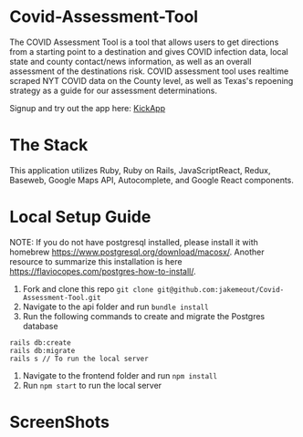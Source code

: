 # Covid-Assessment-Tool
The COVID Assessment Tool is a tool that allows users to get directions from a starting point to a destination and gives COVID infection data, local state and county contact/news information, as well as an overall assessment of the destinations risk. COVID assessment tool uses realtime scraped NYT COVID data on the County level, as well as Texas's repoening strategy as a guide for our assessment determinations.

Signup and try out the app here: [KickApp](https://kicksterapp.herokuapp.com/)

# The Stack 
This application utilizes Ruby, Ruby on Rails, JavaScriptReact, Redux, Baseweb, Google Maps API, Autocomplete, and Google React components. 

# Local Setup Guide
NOTE: If you do not have postgresql installed, please install it with homebrew https://www.postgresql.org/download/macosx/. Another resource to summarize this installation is here https://flaviocopes.com/postgres-how-to-install/.

1. Fork and clone this repo `git clone git@github.com:jakemeout/Covid-Assessment-Tool.git`
1. Navigate to the api folder and run `bundle install`
1. Run the following commands to create and migrate the Postgres database
```
rails db:create
rails db:migrate
rails s // To run the local server
```
1. Navigate to the frontend folder and run `npm install`
1. Run `npm start` to run the local server

# ScreenShots